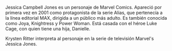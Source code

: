 Jessica Campbell Jones es un personaje de Marvel Comics. Apareció por primera vez en 2001 como protagonista de la serie Alias, que pertenecía a la línea editorial MAX, dirigida a un público más adulto. Es también conocida como Joya, Knightress y Power Woman. Está casada con el héroe Luke Cage, con quien tiene una hija, Danielle.

Krysten Ritter interpreta al personaje en la serie de televisión Marvel's Jessica Jones.
